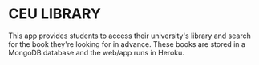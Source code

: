 # CEU LIBRARY   

This app provides students to access their university's library and search for the book they're looking for in advance.
These books are stored in a MongoDB database and the web/app runs in Heroku. 